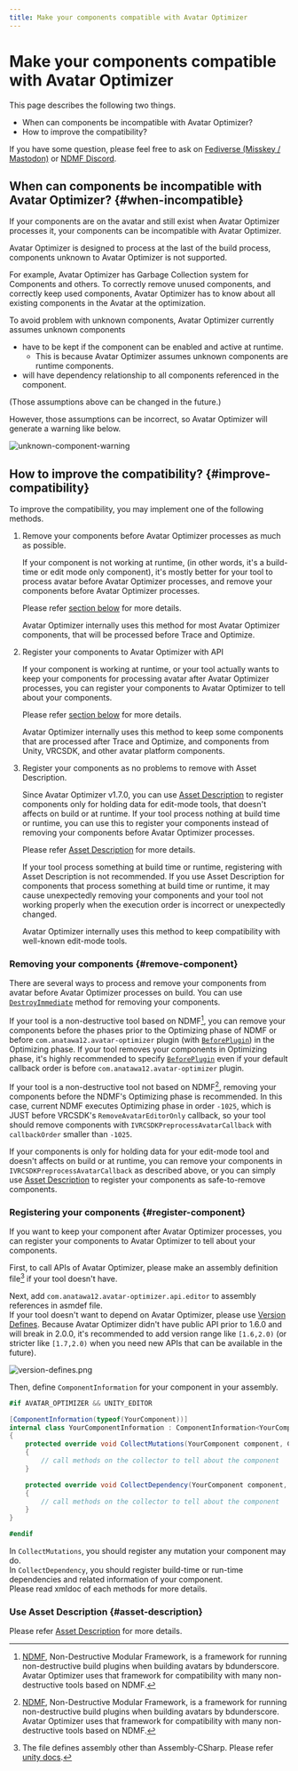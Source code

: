```yaml
---
title: Make your components compatible with Avatar Optimizer
---
```


# Make your components compatible with Avatar Optimizer

This page describes the following two things.

- When can components be incompatible with Avatar Optimizer?
- How to improve the compatibility?

If you have some question, please feel free to ask on [Fediverse (Misskey / Mastodon)][fediverse] or [NDMF Discord].

## When can components be incompatible with Avatar Optimizer? {#when-incompatible}

If your components are on the avatar and still exist when Avatar Optimizer processes it,
your components can be incompatible with Avatar Optimizer.

Avatar Optimizer is designed to process at the last of the build process,
components unknown to Avatar Optimizer is not supported.

For example, Avatar Optimizer has Garbage Collection system for Components and others.
To correctly remove unused components, and correctly keep used components,
Avatar Optimizer has to know about all existing components in the Avatar at the optimization.

To avoid problem with unknown components, Avatar Optimizer currently assumes unknown components
- have to be kept if the component can be enabled and active at runtime.
  - This is because Avatar Optimizer assumes unknown components are runtime components.
- will have dependency relationship to all components referenced in the component.

(Those assumptions above can be changed in the future.)

However, those assumptions can be incorrect, so Avatar Optimizer will generate a warning like below.

![unknown-component-warning](unknown-component-warning.png)

## How to improve the compatibility? {#improve-compatibility}

To improve the compatibility, you may implement one of the following methods.

1. Remove your components before Avatar Optimizer processes as much as possible.

   If your component is not working at runtime, (in other words, it's a build-time or edit mode only component),
   it's mostly better for your tool to process avatar before Avatar Optimizer processes,
   and remove your components before Avatar Optimizer processes.

   Please refer [section below](#remove-component) for more details.

   Avatar Optimizer internally uses this method for most Avatar Optimizer components, 
   that will be processed before Trace and Optimize.

2. Register your components to Avatar Optimizer with API

   If your component is working at runtime, or your tool actually wants to keep your components for processing avatar after Avatar Optimizer processes,
   you can register your components to Avatar Optimizer to tell about your components.

   Please refer [section below](#register-component) for more details.

   Avatar Optimizer internally uses this method to keep some components that are processed after Trace and Optimize, 
   and components from Unity, VRCSDK, and other avatar platform components.

3. Register your components as no problems to remove with Asset Description.

   Since Avatar Optimizer v1.7.0, you can use [Asset Description] to register components only for holding data
   for edit-mode tools, that doesn't affects on build or at runtime.
   If your tool process nothing at build time or runtime, you can use this to register your components instead of
   removing your components before Avatar Optimizer processes.

   Please refer [Asset Description] for more details.

   If your tool process something at build time or runtime, registering with Asset Description is not recommended.
   If you use Asset Description for components that process something at build time or runtime, it may cause unexpectedly
   removing your components and your tool not working properly when the execution order is incorrect or unexpectedly changed.

   Avatar Optimizer internally uses this method to keep compatibility with well-known edit-mode tools.

### Removing your components {#remove-component}

There are several ways to process and remove your components from avatar before Avatar Optimizer processes on build. You can use [`DestroyImmediate`][DestroyImmediate] method for removing your components.

If your tool is a non-destructive tool based on NDMF[^NDMF], you can remove your components before the phases
prior to the Optimizing phase of NDMF or before `com.anatawa12.avatar-optimizer` plugin
(with [`BeforePlugin`][ndmf-BeforePlugin]) in the Optimizing phase.
If your tool removes your components in Optimizing phase, it's highly recommended to specify [`BeforePlugin`][ndmf-BeforePlugin]
even if your default callback order is before `com.anatawa12.avatar-optimizer` plugin.

If your tool is a non-destructive tool not based on NDMF[^NDMF], removing your components before
the NDMF's Optimizing phase is recommended.
In this case, current NDMF executes Optimizing phase in order `-1025`, which is JUST before VRCSDK's `RemoveAvatarEditorOnly`
callback, so your tool should remove components with `IVRCSDKPreprocessAvatarCallback` with `callbackOrder` smaller than `-1025`.

If your components is only for holding data for your edit-mode tool and doesn't affects on build or at runtime,
you can remove your components in `IVRCSDKPreprocessAvatarCallback` as described above, or
you can simply use [Asset Description] to register your components as safe-to-remove components.

[DestroyImmediate]: https://docs.unity3d.com/2022.3/Documentation/ScriptReference/Object.DestroyImmediate.html

### Registering your components {#register-component}

If you want to keep your component after Avatar Optimizer processes,
you can register your components to Avatar Optimizer to tell about your components.

First, to call APIs of Avatar Optimizer, please make an assembly definition file[^asmdef] if your tool doesn't have.

Next, add `com.anatawa12.avatar-optimizer.api.editor` to assembly references in asmdef file.\
If your tool doesn't want to depend on Avatar Optimizer, please use [Version Defines].
Because Avatar Optimizer didn't have public API prior to 1.6.0 and will break in 2.0.0,
it's recommended to add version range like `[1.6,2.0)`
(or stricter like `[1.7,2.0)` when you need new APIs that can be available in the future).

![version-defines.png](version-defines.png)

Then, define `ComponentInformation` for your component in your assembly.

```csharp
#if AVATAR_OPTIMIZER && UNITY_EDITOR

[ComponentInformation(typeof(YourComponent))]
internal class YourComponentInformation : ComponentInformation<YourComponent>
{
    protected override void CollectMutations(YourComponent component, ComponentMutationsCollector collector)
    {
        // call methods on the collector to tell about the component
    }

    protected override void CollectDependency(YourComponent component, ComponentDependencyCollector collector)
    {
        // call methods on the collector to tell about the component
    }
}

#endif
```

In `CollectMutations`, you should register any mutation your component may do.\
In `CollectDependency`, you should register build-time or run-time dependencies and related information of your component.\
Please read xmldoc of each methods for more details.

### Use Asset Description {#asset-description}

Please refer [Asset Description] for more details.

[fediverse]: https://misskey.niri.la/@anatawa12
[ndmf-BeforePlugin]: https://ndmf.nadena.dev/api/nadena.dev.ndmf.fluent.Sequence.html#nadena_dev_ndmf_fluent_Sequence_BeforePlugin_System_String_System_String_System_Int32_
[register-component]: #register-component

[^asmdef]: The file defines assembly other than Assembly-CSharp. Please refer [unity docs](https://docs.unity3d.com/2019.4/Documentation/Manual/ScriptCompilationAssemblyDefinitionFiles.html).
[^NDMF]: [NDMF], Non-Destructive Modular Framework, is a framework for running non-destructive build plugins when
building avatars by bdunderscore. Avatar Optimizer uses that framework for compatibility
with many non-destructive tools based on NDMF.

[NDMF]: https://ndmf.nadena.dev/
[modular-avatar]: https://modular-avatar.nadena.dev/
[Version Defines]: https://docs.unity3d.com/2019.4/Documentation/Manual/ScriptCompilationAssemblyDefinitionFiles.html#define-symbols
[Asset Description]: ../asset-description
[NDMF Discord]: https://discord.gg/dV4cVpewmM
